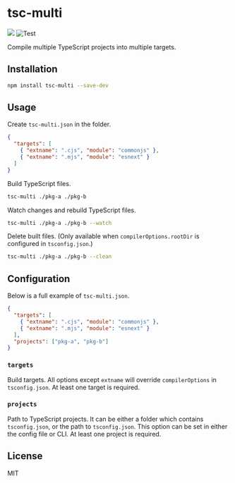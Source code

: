 # tsc-multi

[![](https://img.shields.io/npm/v/tsc-multi.svg)](https://www.npmjs.com/package/tsc-multi) ![Test](https://github.com/tommy351/tsc-multi/workflows/Test/badge.svg)

Compile multiple TypeScript projects into multiple targets.

## Installation

```sh
npm install tsc-multi --save-dev
```

## Usage

Create `tsc-multi.json` in the folder.

```json
{
  "targets": [
    { "extname": ".cjs", "module": "commonjs" },
    { "extname": ".mjs", "module": "esnext" }
  ]
}
```

Build TypeScript files.

```sh
tsc-multi ./pkg-a ./pkg-b
```

Watch changes and rebuild TypeScript files.

```sh
tsc-multi ./pkg-a ./pkg-b --watch
```

Delete built files. (Only available when `compilerOptions.rootDir` is configured in `tsconfig.json`.)

```sh
tsc-multi ./pkg-a ./pkg-b --clean
```

## Configuration

Below is a full example of `tsc-multi.json`.

```json
{
  "targets": [
    { "extname": ".cjs", "module": "commonjs" },
    { "extname": ".mjs", "module": "esnext" }
  ],
  "projects": ["pkg-a", "pkg-b"]
}
```

### `targets`

Build targets. All options except `extname` will override `compilerOptions` in `tsconfig.json`. At least one target is required.

### `projects`

Path to TypeScript projects. It can be either a folder which contains `tsconfig.json`, or the path to `tsconfig.json`. This option can be set in either the config file or CLI. At least one project is required.

## License

MIT
